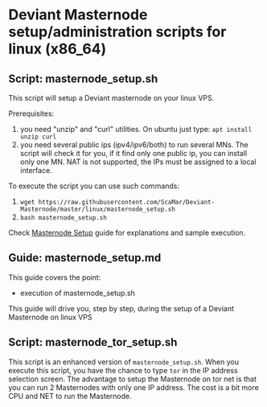 # Deviant Masternode setup/administration scripts for linux (x86_64)<br />
## Script: masternode_setup.sh<br />
This script will setup a Deviant masternode on your linux VPS.

Prerequisites:
1. you need "unzip" and "curl" utilities.
On ubuntu just type:
```apt install unzip curl```
2. you need several public ips (ipv4/ipv6/both) to run several MNs. The script will check it for you, if it find only one public ip, you can install only one MN. NAT is not supported, the IPs must be assigned to a local interface.

To execute the script you can use such commands:
1. ```wget https://raw.githubusercontent.com/ScaMar/Deviant-Masternode/master/linux/masternode_setup.sh```
2. ```bash masternode_setup.sh```

Check [Masternode Setup](/linux/Masternode_setup.md) guide for explanations and sample execution.

## Guide: masternode_setup.md<br />
This guide covers the point:<br />
* execution of masternode_setup.sh<br />

This guide will drive you, step by step, during the setup of a Deviant Masternode on linux VPS

## Script: masternode_tor_setup.sh<br />
This script is an enhanced version of `masternode_setup.sh`. When you execute this script, you have the chance to type `tor` in the IP address selection screen. The advantage to setup the Masternode on tor net is that you can run 2 Masternodes with only one IP address. The cost is a bit more CPU and NET to run the Masternode. 
